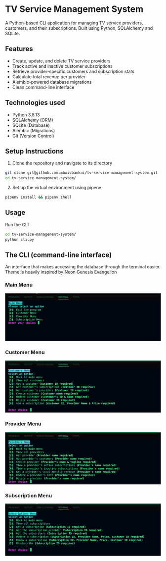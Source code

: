# TV Service Management System

A Python-based CLI application for managing TV service providers, customers, and their subscriptions. Built using Python, SQLAlchemy and SQLite.

## Features

- Create, update, and delete TV service providers
- Track active and inactive customer subscriptions
- Retrieve provider-specific customers and subscription stats
- Calculate total revenue per provider
- Alembic-powered database migrations
- Clean command-line interface

## Technologies used
- Python 3.8.13
- SQLAlchemy (ORM)
- SQLite (Database)
- Alembic (Migrations)
- Git (Version Control)

## Setup Instructions
1. Clone the repository and navigate to its directory
```bash
git clone git@github.com:mbxisbankai/tv-service-management-system.git
cd tv-service-management-system/
```
2. Set up the virtual environment using pipenv
```bash
pipenv install && pipenv shell
```

## Usage
Run the CLI
```bash
cd tv-service-management-system/
python cli.py
```
## The CLI (command-line interface)

An interface that makes accessing the database through the terminal easier.
Theme is heavily inspired by Neon Genesis Evangelion

### Main Menu
![Main Menu](assets/main_menu.png "Main Menu")

### Customer Menu
![Customer Menu](assets/customers_menu.png "Customer Menu")

### Provider Menu
![Provider Menu](assets/providers_menu.png "Provider Menu")

### Subscription Menu
![Subscription Menu](assets/subscriptions_menu.png "Subscriptions Menu")